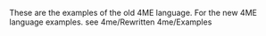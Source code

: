 These are the examples of the old 4ME language. For the new 4ME language examples. see 4me/Rewritten 4me/Examples
